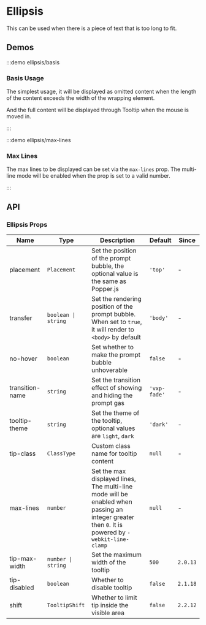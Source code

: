# Ellipsis

This can be used when there is a piece of text that is too long to fit.

## Demos

:::demo ellipsis/basis

### Basis Usage

The simplest usage, it will be displayed as omitted content when the length of the content exceeds the width of the wrapping element.

And the full content will be displayed through Tooltip when the mouse is moved in.

:::

:::demo ellipsis/max-lines

### Max Lines

The max lines to be displayed can be set via the `max-lines` prop. The multi-line mode will be enabled when the prop is set to a valid number.

:::

## API

### Ellipsis Props

| Name            | Type                | Description                                                                                                                                      | Default      | Since    |
| --------------- | ------------------- | ------------------------------------------------------------------------------------------------------------------------------------------------ | ------------ | -------- |
| placement       | `Placement`         | Set the position of the prompt bubble, the optional value is the same as Popper.js                                                               | `'top'`      | -        |
| transfer        | `boolean \| string` | Set the rendering position of the prompt bubble. When set to `true`, it will render to `<body>` by default                                       | `'body'`     | -        |
| no-hover        | `boolean`           | Set whether to make the prompt bubble unhoverable                                                                                                | `false`      | -        |
| transition-name | `string`            | Set the transition effect of showing and hiding the prompt gas                                                                                   | `'vxp-fade'` | -        |
| tooltip-theme   | `string`            | Set the theme of the tooltip, optional values are `light`, `dark`                                                                                | `'dark'`     | -        |
| tip-class       | `ClassType`         | Custom class name for tooltip content                                                                                                            | `null`       | -        |
| max-lines       | `number`            | Set the max displayed lines, The multi-line mode will be enabled when passing an integer greater then `0`. It is powered by `-webkit-line-clamp` | `null`       | -        |
| tip-max-width   | `number \| string`  | Set the maximum width of the tooltip                                                                                                             | `500`        | `2.0.13` |
| tip-disabled    | `boolean`           | Whether to disable tooltip                                                                                                                       | `false`      | `2.1.18` |
| shift           | `TooltipShift`      | Whether to limit tip inside the visible area                                                                                                     | `false`      | `2.2.12` |
